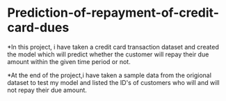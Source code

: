 # Prediction-of-repayment-of-credit-card-dues

*In this project, i have taken a credit card transaction dataset and created the model which will predict whether the customer will repay their due amount within the given time period or not.

*At the end of the project,i have taken a sample data from the origional dataset to test my model and listed the ID's of customers who will and will not repay their due amount.
